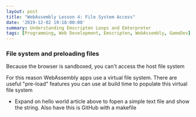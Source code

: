 ```yaml
---
layout: post
title: "WebAssembly Lesson 4: File System Access"
date: '2019-12-02 19:18:00:00'
summary: Understanding Emscripten Loops and Emterpreter
tags: [Programming, Web Development, Emscripten, WebAssembly, GameDev]
---
```

 
### File system and preloading files
 
Because the browser is sandboxed, you can't access the host file system
 
For this reason WebAssembly apps use a virtual file system. There are useful "pre-load" features you can use at build time to populate this virtual file system
 
- Expand on hello world article above to fopen a simple text file and show the string. Also have this is GitHub with a makefile